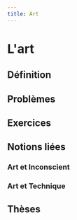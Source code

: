 ```yaml
---
title: Art
---
```


# L'art

## Définition

## Problèmes

## Exercices

## Notions liées

### Art et Inconscient

### Art et Technique

## Thèses